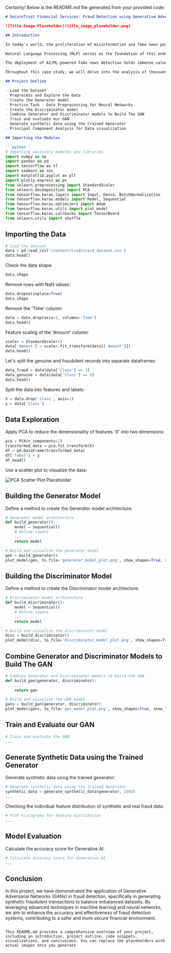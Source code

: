 Certainly! Below is the README.md file generated from your provided code:

```markdown
# SecureTrust Financial Services: Fraud Detection using Generative Adversarial Networks (GANs)

![Title Image Placeholder](title_image_placeholder.png)

## Introduction

In today's world, the proliferation of misinformation and fake news poses a significant challenge. The aim of this practical project is to combat this issue by developing a fake news detection system based on Recurrent Neural Networks (RNNs).

Natural Language Processing (NLP) serves as the foundation of this endeavor, operating by transforming textual information into numerical representations. These numerical embeddings are then utilized to train sophisticated Artificial Intelligence/Machine Learning (AI/ML) models capable of discerning the authenticity of news articles.

The deployment of AI/ML-powered fake news detection holds immense value for both companies and media outlets, offering an automated solution to assess the veracity of circulating news stories swiftly and accurately.

Throughout this case study, we will delve into the analysis of thousands of news articles, employing advanced NLP techniques to classify them as either genuine or fake. By leveraging the power of Recurrent Neural Networks, we endeavor to contribute to the ongoing efforts in combating the spread of misinformation and promoting information integrity.

## Project Outline

- Load the Dataset
- Preprocess and Explore the data
- Create the Generator model
- Practice Task - Data Preprocessing for Neural Networks
- Create the Discriminator model
- Combine Generator and Discriminator models to Build The GAN
- Train and evaluate our GAN
- Generate synthetic data using the trained Generator
- Principal Component Analysis for Data visualization

## Importing the Modules

```python
# Importing necessary modules and libraries
import numpy as np
import pandas as pd
import tensorflow as tf
import seaborn as sns
import matplotlib.pyplot as plt
import plotly.express as px
from sklearn.preprocessing import StandardScaler
from sklearn.decomposition import PCA
from tensorflow.keras.layers import Input, Dense, BatchNormalization
from tensorflow.keras.models import Model, Sequential
from tensorflow.keras.optimizers import Adam
from tensorflow.keras.utils import plot_model
from tensorflow.keras.callbacks import TensorBoard
from sklearn.utils import shuffle
```

## Importing the Data

```python
# Load the dataset
data = pd.read_csv('/content/Creditcard_dataset.csv')
data.head()
```

Check the data shape:

```python
data.shape
```

Remove rows with NaN values:

```python
data.dropna(inplace=True)
data.shape
```

Remove the 'Time' column:

```python
data = data.drop(axis=1, columns='Time')
data.head()
```

Feature scaling of the 'Amount' column:

```python
scaler = StandardScaler()
data['Amount'] = scaler.fit_transform(data[['Amount']])
data.head()
```

Let's split the genuine and fraudulent records into separate dataframes:

```python
data_fraud = data[data['Class'] == 1]
data_genuine = data[data['Class'] == 0]
data.head()
```

Split the data into features and labels:

```python
X = data.drop('Class', axis=1)
y = data['Class']
```

## Data Exploration

Apply PCA to reduce the dimensionality of features 'X' into two dimensions:

```python
pca = PCA(n_components=2)
transformed_data = pca.fit_transform(X)
df = pd.DataFrame(transformed_data)
df['label'] = y
df.head()
```

Use a scatter plot to visualize the data:

![PCA Scatter Plot Placeholder](pca_scatter_plot.png)

## Building the Generator Model

Define a method to create the Generator model architecture:

```python
# Generator model architecture
def build_generator():
    model = Sequential()
    # Define layers
    ...
    return model

# Build and visualize the generator model
gen = build_generator()
plot_model(gen, to_file='generator_model_plot.png', show_shapes=True, show_layer_names=True)
```

## Building the Discriminator Model

Define a method to create the Discriminator model architecture:

```python
# Discriminator model architecture
def build_discriminator():
    model = Sequential()
    # Define layers
    ...
    return model

# Build and visualize the discriminator model
disc = build_discriminator()
plot_model(disc, to_file='discriminator_model_plot.png', show_shapes=True, show_layer_names=True)
```

## Combine Generator and Discriminator Models to Build The GAN

```python
# Combine Generator and Discriminator models to build the GAN
def build_gan(generator, discriminator):
    ...
    return gan

# Build and visualize the GAN model
gans = build_gan(generator, discriminator)
plot_model(gans, to_file='gan_model_plot.png', show_shapes=True, show_layer_names=True)
```

## Train and Evaluate our GAN

```python
# Train and evaluate the GAN
...
```

## Generate Synthetic Data using the Trained Generator

Generate synthetic data using the trained generator:

```python
# Generate synthetic data using the trained Generator
synthetic_data = generate_synthetic_data(generator, 1000)
...
```

Checking the individual feature distribution of synthetic and real fraud data:

```python
# Plot histograms for feature distribution
...
```

## Model Evaluation

Calculate the accuracy score for Generative AI:

```python
# Calculate accuracy score for Generative AI
...
```

## Conclusion

In this project, we have demonstrated the application of Generative Adversarial Networks (GANs) in fraud detection, specifically in generating synthetic fraudulent transactions to balance imbalanced datasets. By leveraging advanced techniques in machine learning and neural networks, we aim to enhance the accuracy and effectiveness of fraud detection systems, contributing to a safer and more secure financial environment.

```

This README.md provides a comprehensive overview of your project, including an introduction, project outline, code snippets, visualizations, and conclusions. You can replace the placeholders with actual images once you generate
